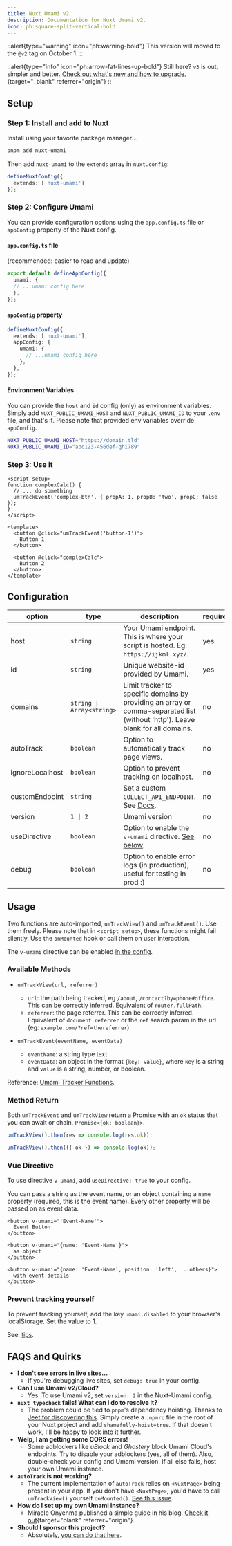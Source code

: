```yaml
---
title: Nuxt Umami v2
description: Documentation for Nuxt Umami v2.
icon: ph:square-split-vertical-bold
---
```


::alert{type="warning" icon="ph:warning-bold"}
This version will moved to the `@v2` tag on October 1.
::

::alert{type="info" icon="ph:arrow-fat-lines-up-bold"}
Still here? `v3` is out, simpler and better.
[Check out what's new and how to upgrade.](https://ijkml.dev/posts/nuxt-umami-v3){target="_blank" referrer="origin"}
::

## Setup

### Step 1: Install and add to Nuxt

Install using your favorite package manager...

```bash
pnpm add nuxt-umami
```

Then add `nuxt-umami` to the `extends` array in `nuxt.config`:

```ts
defineNuxtConfig({
  extends: ['nuxt-umami']
});
```

### Step 2: Configure Umami

You can provide configuration options using the `app.config.ts` file or `appConfig` property of the Nuxt config.

#### `app.config.ts` file

(recommended: easier to read and update)

```ts
export default defineAppConfig({
  umami: {
  // ...umami config here
  },
});
```

#### `appConfig` property

```ts
defineNuxtConfig({
  extends: ['nuxt-umami'],
  appConfig: {
    umami: {
      // ...umami config here
    },
  },
});
```

#### Environment Variables

You can provide the `host` and `id` config (only) as environment variables. Simply add `NUXT_PUBLIC_UMAMI_HOST` and `NUXT_PUBLIC_UMAMI_ID` to your `.env` file, and that's it. Please note that provided env variables override `appConfig`.

```sh
NUXT_PUBLIC_UMAMI_HOST="https://domain.tld"
NUXT_PUBLIC_UMAMI_ID="abc123-456def-ghi789"
```

### Step 3: Use it

```vue
<script setup>
function complexCalc() {
  // ... do something
  umTrackEvent('complex-btn', { propA: 1, propB: 'two', propC: false });
}
</script>

<template>
  <button @click="umTrackEvent('button-1')">
    Button 1
  </button>

  <button @click="complexCalc">
    Button 2
  </button>
</template>
```

## Configuration

| option          | type                      | description                                                                                                                    | required | default     |
| --------------- | ------------------------- | ------------------------------------------------------------------------------------------------------------------------------ | -------- | ----------- |
| host            | `string`                  | Your Umami endpoint. This is where your script is hosted. Eg: `https://ijkml.xyz/`.                                            | yes      | `''`        |
| id              | `string`                  | Unique website-id provided by Umami.                                                                                           | yes      | `''`        |
| domains         | `string \| Array<string>` | Limit tracker to specific domains by providing an array or comma-separated list (without 'http'). Leave blank for all domains. | no       | `undefined` |
| autoTrack       | `boolean`                 | Option to automatically track page views.                                                                                      | no       | `true`      |
| ignoreLocalhost | `boolean`                 | Option to prevent tracking on localhost.                                                                                       | no       | `false`     |
| customEndpoint  | `string`                  | Set a custom `COLLECT_API_ENDPOINT`. See [Docs](https://umami.is/docs/environment-variables).                                  | no       | `undefined` |
| version         | `1 \| 2`                  | Umami version                                                                                                                  | no       | `1`         |
| useDirective    | `boolean`                 | Option to enable the `v-umami` directive. [See below](#vue-directive).                                                         | no       | `false`     |
| debug           | `boolean`                 | Option to enable error logs (in production), useful for testing in prod :)                                                     | no       | `false`     |

## Usage

Two functions are auto-imported, `umTrackView()` and `umTrackEvent()`. Use them freely. Please note that in `<script setup>`, these functions might fail silently. Use the `onMounted` hook or call them on user interaction.

The `v-umami` directive can be enabled [in the config](#vue-directive).

### Available Methods

- `umTrackView(url, referrer)`
  - `url`: the path being tracked, eg `/about`, `/contact?by=phone#office`. This can be correctly inferred. Equivalent of `router.fullPath`.
  - `referrer`: the page referrer. This can be correctly inferred. Equivalent of `document.referrer` or the `ref` search param in the url (eg: `example.com/?ref=thereferrer`).

- `umTrackEvent(eventName, eventData)`
  - `eventName`: a string type text
  - `eventData`: an object in the format `{key: value}`, where `key` is a string and `value` is a string, number, or boolean.

Reference: [Umami Tracker Functions](https://umami.is/docs/tracker-functions).

### Method Return

Both `umTrackEvent` and `umTrackView` return a Promise with an `ok` status that you can await or chain, `Promise<{ok: boolean}>`.

```ts
umTrackView().then(res => console.log(res.ok));

umTrackView().then(({ ok }) => console.log(ok));
```

### Vue Directive

To use directive `v-umami`, add `useDirective: true` to your config.

You can pass a string as the event name, or an object containing a `name` property (required, this is the event name). Every other property will be passed on as event data.

```vue
<button v-umami="'Event-Name'">
  Event Button
</button>

<button v-umami="{name: 'Event-Name'}">
  as object
</button>

<button v-umami="{name: 'Event-Name', position: 'left', ...others}">
  with event details
</button>
```

### Prevent tracking yourself

To prevent tracking yourself, add the key `umami.disabled` to your browser's localStorage. Set the value to 1.

See: [tips](/api/tips-and-faqs#prevent-tracking-yourself).

## FAQS and Quirks

* __I don't see errors in live sites...__
  * If you're debugging live sites, set `debug: true` in your config.
* __Can I use Umami v2/Cloud?__
  * Yes. To use Umami v2, set `version: 2` in the Nuxt-Umami config.
* __`nuxt typecheck` fails! What can I do to resolve it?__
  * The problem could be tied to `pnpm`'s dependency hoisting. Thanks to [Jeet for discovering this](https://github.com/ijkml/nuxt-umami/issues/85#issuecomment-1868442446). Simply create a `.npmrc` file in the root of your Nuxt project and add `shamefully-hoist=true`. If that doesn't work, I'll be happy to look into it further.
* __Welp, I am getting some CORS errors!__
  * Some adblockers like _uBlock_ and _Ghostery_ block Umami Cloud's endpoints. Try to disable your adblockers (yes, all of them). Also, double-check your config and Umami version. If all else fails, host your own Umami instance.
* __`autoTrack` is not working?__
  * The current implementation of `autoTrack` relies on `<NuxtPage>` being present in your app. If you don't have `<NuxtPage>`, you'd have to call `umTrackView()` yourself `onMounted()`. [See this issue](https://github.com/ijkml/nuxt-umami/issues/102#issuecomment-2112482840).
* __How do I set up my own Umami instance?__
  * Miracle Onyenma published a simple guide in his blog. [Check it out](https://miracleio.me/blog/set-up-analytics-for-your-nuxt-3-app-with-umami){target="blank" referrer="origin"}.
* __Should I sponsor this project?__
  * Absolutely, [you can do that here](https://github.com/sponsors/ijkml).
